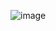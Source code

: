 ![image](https://user-images.githubusercontent.com/67995526/105146549-7a6f8f00-5b43-11eb-951e-08d0486cf996.png)